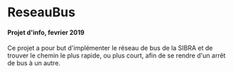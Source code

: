 # ReseauBus
<h4>Projet d'info, fevrier 2019</h4>

Ce projet a pour but d'implémenter le réseau de bus de la SIBRA et de trouver le chemin le plus rapide, ou plus court, afin de se rendre d'un arrêt de bus à un autre.
